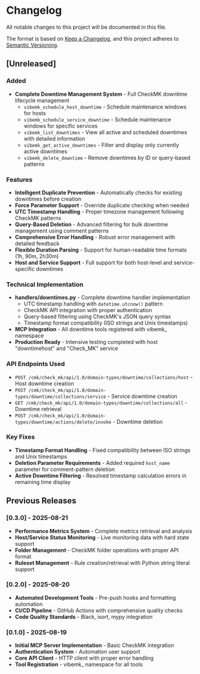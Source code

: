 # Changelog

All notable changes to this project will be documented in this file.

The format is based on [Keep a Changelog](https://keepachangelog.com/en/1.0.0/),
and this project adheres to [Semantic Versioning](https://semver.org/spec/v2.0.0.html).

## [Unreleased]

### Added
- **Complete Downtime Management System** - Full CheckMK downtime lifecycle management
  - `vibemk_schedule_host_downtime` - Schedule maintenance windows for hosts
  - `vibemk_schedule_service_downtime` - Schedule maintenance windows for specific services
  - `vibemk_list_downtimes` - View all active and scheduled downtimes with detailed information
  - `vibemk_get_active_downtimes` - Filter and display only currently active downtimes
  - `vibemk_delete_downtime` - Remove downtimes by ID or query-based patterns

### Features
- **Intelligent Duplicate Prevention** - Automatically checks for existing downtimes before creation
- **Force Parameter Support** - Override duplicate checking when needed
- **UTC Timestamp Handling** - Proper timezone management following CheckMK patterns
- **Query-Based Deletion** - Advanced filtering for bulk downtime management using comment patterns
- **Comprehensive Error Handling** - Robust error management with detailed feedback
- **Flexible Duration Parsing** - Support for human-readable time formats (1h, 90m, 2h30m)
- **Host and Service Support** - Full support for both host-level and service-specific downtimes

### Technical Implementation
- **handlers/downtimes.py** - Complete downtime handler implementation
  - UTC timestamp handling with `datetime.utcnow()` pattern
  - CheckMK API integration with proper authentication
  - Query-based filtering using CheckMK's JSON query syntax
  - Timestamp format compatibility (ISO strings and Unix timestamps)
- **MCP Integration** - All downtime tools registered with vibemk_ namespace
- **Production Ready** - Intensive testing completed with host "downtimehost" and "Check_MK" service

### API Endpoints Used
- `POST /cmk/check_mk/api/1.0/domain-types/downtime/collections/host` - Host downtime creation
- `POST /cmk/check_mk/api/1.0/domain-types/downtime/collections/service` - Service downtime creation
- `GET /cmk/check_mk/api/1.0/domain-types/downtime/collections/all` - Downtime retrieval
- `POST /cmk/check_mk/api/1.0/domain-types/downtime/actions/delete/invoke` - Downtime deletion

### Key Fixes
- **Timestamp Format Handling** - Fixed compatibility between ISO strings and Unix timestamps
- **Deletion Parameter Requirements** - Added required `host_name` parameter for comment-pattern deletion
- **Active Downtime Filtering** - Resolved timestamp calculation errors in remaining time display

## Previous Releases

### [0.3.0] - 2025-08-21
- **Performance Metrics System** - Complete metrics retrieval and analysis
- **Host/Service Status Monitoring** - Live monitoring data with hard state support
- **Folder Management** - CheckMK folder operations with proper API format
- **Ruleset Management** - Rule creation/retrieval with Python string literal support

### [0.2.0] - 2025-08-20
- **Automated Development Tools** - Pre-push hooks and formatting automation
- **CI/CD Pipeline** - GitHub Actions with comprehensive quality checks
- **Code Quality Standards** - Black, isort, mypy integration

### [0.1.0] - 2025-08-19
- **Initial MCP Server Implementation** - Basic CheckMK integration
- **Authentication System** - Automation user support
- **Core API Client** - HTTP client with proper error handling
- **Tool Registration** - vibemk_ namespace for all tools